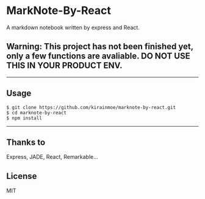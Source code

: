 # MarkNote-By-React

A markdown notebook written by express and React.

## Warning: This project has not been finished yet, only a few functions are avaliable. DO NOT USE THIS IN YOUR PRODUCT ENV.

---

## Usage

```
$ git clone https://github.com/kirainmoe/marknote-by-react.git
$ cd marknote-by-react
$ npm install
```

---

## Thanks to

Express, JADE, React, Remarkable...

## License

MIT
